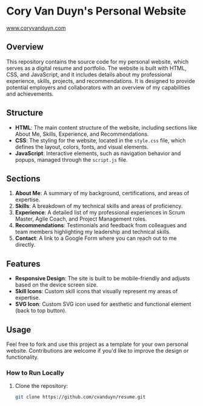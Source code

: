 # Cory Van Duyn's Personal Website
www.coryvanduyn.com

## Overview
This repository contains the source code for my personal website, which serves as a digital resume and portfolio. The website is built with HTML, CSS, and JavaScript, and it includes details about my professional experience, skills, projects, and recommendations. It is designed to provide potential employers and collaborators with an overview of my capabilities and achievements.

## Structure
- **HTML**: The main content structure of the website, including sections like About Me, Skills, Experience, and Recommendations.
- **CSS**: The styling for the website, located in the `style.css` file, which defines the layout, colors, fonts, and visual elements.
- **JavaScript**: Interactive elements, such as navigation behavior and popups, managed through the `script.js` file.

## Sections
1. **About Me**: A summary of my background, certifications, and areas of expertise.
2. **Skills**: A breakdown of my technical skills and areas of proficiency.
3. **Experience**: A detailed list of my professional experiences in Scrum Master, Agile Coach, and Project Management roles.
4. **Recommendations**: Testimonials and feedback from colleagues and team members highlighting my leadership and technical skills.
5. **Contact**: A link to a Google Form where you can reach out to me directly.

## Features
- **Responsive Design**: The site is built to be mobile-friendly and adjusts based on the device screen size.
- **Skill Icons**: Custom skill icons that visually represent my areas of expertise.
- **SVG Icon**: Custom SVG icon used for aesthetic and functional element (back to top button).

## Usage
Feel free to fork and use this project as a template for your own personal website. Contributions are welcome if you'd like to improve the design or functionality.

### How to Run Locally
1. Clone the repository:
   ```bash
   git clone https://github.com/cvanduyn/resume.git
